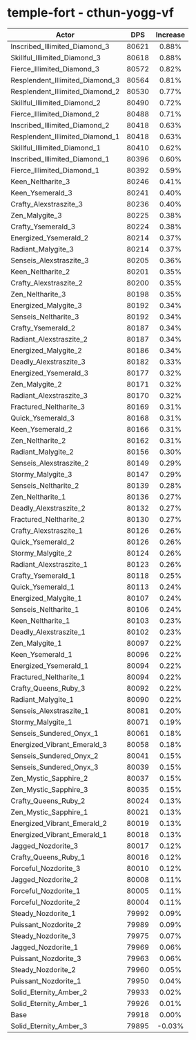 # temple-fort - cthun-yogg-vf
| Actor | DPS | Increase |
|---|:---:|:---:|
|Inscribed_Illimited_Diamond_3|80621|0.88%|
|Skillful_Illimited_Diamond_3|80618|0.88%|
|Fierce_Illimited_Diamond_3|80572|0.82%|
|Resplendent_Illimited_Diamond_3|80564|0.81%|
|Resplendent_Illimited_Diamond_2|80530|0.77%|
|Skillful_Illimited_Diamond_2|80490|0.72%|
|Fierce_Illimited_Diamond_2|80488|0.71%|
|Inscribed_Illimited_Diamond_2|80418|0.63%|
|Resplendent_Illimited_Diamond_1|80418|0.63%|
|Skillful_Illimited_Diamond_1|80410|0.62%|
|Inscribed_Illimited_Diamond_1|80396|0.60%|
|Fierce_Illimited_Diamond_1|80392|0.59%|
|Keen_Neltharite_3|80246|0.41%|
|Keen_Ysemerald_3|80241|0.40%|
|Crafty_Alexstraszite_3|80236|0.40%|
|Zen_Malygite_3|80225|0.38%|
|Crafty_Ysemerald_3|80224|0.38%|
|Energized_Ysemerald_2|80214|0.37%|
|Radiant_Malygite_3|80214|0.37%|
|Senseis_Alexstraszite_3|80205|0.36%|
|Keen_Neltharite_2|80201|0.35%|
|Crafty_Alexstraszite_2|80200|0.35%|
|Zen_Neltharite_3|80198|0.35%|
|Energized_Malygite_3|80192|0.34%|
|Senseis_Neltharite_3|80192|0.34%|
|Crafty_Ysemerald_2|80187|0.34%|
|Radiant_Alexstraszite_2|80187|0.34%|
|Energized_Malygite_2|80186|0.34%|
|Deadly_Alexstraszite_3|80182|0.33%|
|Energized_Ysemerald_3|80177|0.32%|
|Zen_Malygite_2|80171|0.32%|
|Radiant_Alexstraszite_3|80170|0.32%|
|Fractured_Neltharite_3|80169|0.31%|
|Quick_Ysemerald_3|80168|0.31%|
|Keen_Ysemerald_2|80166|0.31%|
|Zen_Neltharite_2|80162|0.31%|
|Radiant_Malygite_2|80156|0.30%|
|Senseis_Alexstraszite_2|80149|0.29%|
|Stormy_Malygite_3|80147|0.29%|
|Senseis_Neltharite_2|80139|0.28%|
|Zen_Neltharite_1|80136|0.27%|
|Deadly_Alexstraszite_2|80132|0.27%|
|Fractured_Neltharite_2|80130|0.27%|
|Crafty_Alexstraszite_1|80126|0.26%|
|Quick_Ysemerald_2|80126|0.26%|
|Stormy_Malygite_2|80124|0.26%|
|Radiant_Alexstraszite_1|80123|0.26%|
|Crafty_Ysemerald_1|80118|0.25%|
|Quick_Ysemerald_1|80113|0.24%|
|Energized_Malygite_1|80107|0.24%|
|Senseis_Neltharite_1|80106|0.24%|
|Keen_Neltharite_1|80103|0.23%|
|Deadly_Alexstraszite_1|80102|0.23%|
|Zen_Malygite_1|80097|0.22%|
|Keen_Ysemerald_1|80096|0.22%|
|Energized_Ysemerald_1|80094|0.22%|
|Fractured_Neltharite_1|80094|0.22%|
|Crafty_Queens_Ruby_3|80092|0.22%|
|Radiant_Malygite_1|80090|0.22%|
|Senseis_Alexstraszite_1|80081|0.20%|
|Stormy_Malygite_1|80071|0.19%|
|Senseis_Sundered_Onyx_1|80061|0.18%|
|Energized_Vibrant_Emerald_3|80058|0.18%|
|Senseis_Sundered_Onyx_2|80041|0.15%|
|Senseis_Sundered_Onyx_3|80039|0.15%|
|Zen_Mystic_Sapphire_2|80037|0.15%|
|Zen_Mystic_Sapphire_3|80035|0.15%|
|Crafty_Queens_Ruby_2|80024|0.13%|
|Zen_Mystic_Sapphire_1|80021|0.13%|
|Energized_Vibrant_Emerald_2|80019|0.13%|
|Energized_Vibrant_Emerald_1|80018|0.13%|
|Jagged_Nozdorite_3|80017|0.12%|
|Crafty_Queens_Ruby_1|80016|0.12%|
|Forceful_Nozdorite_3|80010|0.12%|
|Jagged_Nozdorite_2|80008|0.11%|
|Forceful_Nozdorite_1|80005|0.11%|
|Forceful_Nozdorite_2|80004|0.11%|
|Steady_Nozdorite_1|79992|0.09%|
|Puissant_Nozdorite_2|79989|0.09%|
|Steady_Nozdorite_3|79975|0.07%|
|Jagged_Nozdorite_1|79969|0.06%|
|Puissant_Nozdorite_3|79963|0.06%|
|Steady_Nozdorite_2|79960|0.05%|
|Puissant_Nozdorite_1|79950|0.04%|
|Solid_Eternity_Amber_2|79933|0.02%|
|Solid_Eternity_Amber_1|79926|0.01%|
|Base|79918|0.00%|
|Solid_Eternity_Amber_3|79895|-0.03%|
